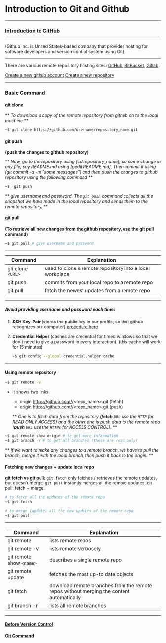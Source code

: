 Introduction to Git and Github
==============================
------------------------------------
### Introduction to GitHub
------------------------------------
(Github Inc. is United States-based company that provides hosting for software developers and version control system using Git)

------------------------------------

There are various remote repository hosting sites:
[GitHub](https://github.com), [BitBucket](https://bitbucket.org/), [Gitlab](http://www.gitlab.com/).

[Create a new github account](https://github.com/join)
[Create a new repository](https://docs.github.com/en/github/getting-started-with-github/create-a-repo)

------------------------------------
### Basic Command
#### git clone
** *To download a copy of the remote repository from github on to the local machine* **
```sh
~$ git clone https://github.com/username/repository_name.git
```

#### git push
__(push the changes to github repository)__

** *Now, go to the repository using [cd repository_name], do some change in any file, say README.md using [gedit README.md], Then commit it using [git commit -a -m "some messages"] and then push the changes to github repository using the following command* **
```sh
~$  git push
```
** *give username and password. The ```git push``` command collects all the snapshot we have made in the local repository and sends them to the remote repository.* **

#### git pull
__(To retrieve all new changes from the github repository, use the git pull command)__
```sh
~$ git pull # give username and password
```
-----------------------------------
| Command | Explanation |
| ------- | ----------- |
| git clone ```<URL>``` | used to clone a remote repository into a local workplace |
| git push | commits from your local repo to a remote repo |
| git pull | fetch the newest updates from a remote repo |
-----------------------------------
##### Avoid providing username and password each time:
1. __SSH Key-Pair__ (stores the public key in our profile, so that github recognizes our computer)
[procedure here](https://docs.github.com/en/github/getting-started-with-github/create-a-repo)

2. __Credential Helper__ (cashes are credential for timed windows so that we don't need to give a password in every interaction). (this cache will work for 15 minutes)
    ```sh
    ~$ git config --global credential.helper cache
    ```
------------------------------------------------

#### Using remote repository
```sh
~$ git remote -v
```
* it shows two links
    * origin  https://github.com/<username>/<repo_name>.git (fetch)
    * origin  https://github.com/<username>/<repo_name>.git (push)

    ** *One is to fetch data from the repository (__fetch__ ```URL``` use the ```HTTP``` for READ ONLY ACCESS) and the other one is push data to the remote repo (__push__ ```URL``` use the ```HTTPs``` for ACCESS CONTROL).* **
```sh
~$ git remote show origin # to get more information
~$ git branch -r # to get all branches (these are read only)
```
** *If we want to make any changes to a remote branch, we have to pull the branch, merge it with the local branch, then push it back to the origin.* **

#### Fetching new changes + update local repo
__git fetch vs git pull:__ `git fetch` only fetches / retrieves the remote updates, but doesn't merge; ``git pull`` instantly merges all the remote updates. git pull: fetch + merge.
```sh
# to fetch all the updates of the remote repo
~$ git fetch
```
```sh
# to merge (update) all the new updates of the remote repo
~$ git pull
```
------------------------------------
| Command | Explanation |
| ------- | ----------- |
| git remote | lists remote repos |
| git remote -v | lists remote verbosely |
| git remote show ```<name>``` | describes a single remote repo |
| git remote update | fetches the most up-to date objects |
| git fetch | download remote branches from the remote repos without merging the content automatically |
| git branch -r | lists all remote branches |
----------------------------------------
#### [Before Version Control]()
#### [Git Command]()
